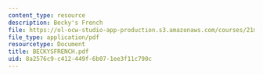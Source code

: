 ```yaml
---
content_type: resource
description: Becky's French
file: https://ol-ocw-studio-app-production.s3.amazonaws.com/courses/21m-113-developing-musical-structures-fall-2002/8a2576c9c412449f6b071ee3f11c790c_BECKYSFRENCH.pdf
file_type: application/pdf
resourcetype: Document
title: BECKYSFRENCH.pdf
uid: 8a2576c9-c412-449f-6b07-1ee3f11c790c
---
```

